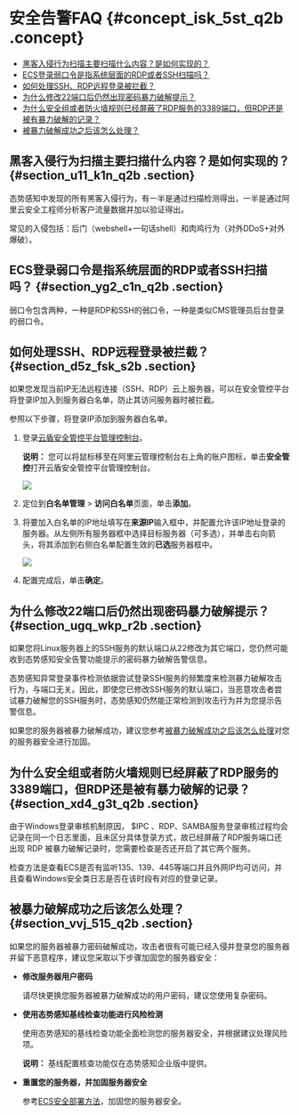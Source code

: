 # 安全告警FAQ {#concept_isk_5st_q2b .concept}

-   [黑客入侵行为扫描主要扫描什么内容？是如何实现的？](#)
-   [ECS登录弱口令是指系统层面的RDP或者SSH扫描吗？](#)
-   [如何处理SSH、RDP远程登录被拦截？](#)
-   [为什么修改22端口后仍然出现密码暴力破解提示？](#)
-   [为什么安全组或者防火墙规则已经屏蔽了RDP服务的3389端口，但RDP还是被有暴力破解的记录？](#)
-   [被暴力破解成功之后该怎么处理？](#)

## 黑客入侵行为扫描主要扫描什么内容？是如何实现的？ {#section_u11_k1n_q2b .section}

态势感知中发现的所有黑客入侵行为，有一半是通过扫描检测得出，一半是通过阿里云安全工程师分析客户流量数据并加以验证得出。

常见的入侵包括：后门（webshell+一句话shell）和肉鸡行为（对外DDoS+对外爆破）。

## ECS登录弱口令是指系统层面的RDP或者SSH扫描吗？ {#section_yg2_c1n_q2b .section}

弱口令包含两种，一种是RDP和SSH的弱口令，一种是类似CMS管理员后台登录的弱口令。

## 如何处理SSH、RDP远程登录被拦截？ {#section_d5z_fsk_s2b .section}

如果您发现当前IP无法远程连接（SSH、RDP）云上服务器，可以在安全管控平台将登录IP加入到服务器白名单，防止其访问服务器时被拦截。

参照以下步骤，将登录IP添加到服务器白名单。

1.  登录[云盾安全管控平台管理控制台](https://yundun.console.aliyun.com/?p=sc#/)。

    **说明：** 您可以将鼠标移至在阿里云管理控制台右上角的账户图标，单击**安全管控**打开云盾安全管控平台管理控制台。

    ![](http://static-aliyun-doc.oss-cn-hangzhou.aliyuncs.com/assets/img/17025/15350897498963_zh-CN.png)

2.  定位到**白名单管理** \> **访问白名单**页面，单击**添加**。
3.  将要加入白名单的IP地址填写在**来源IP**输入框中，并配置允许该IP地址登录的服务器。从左侧所有服务器框中选择目标服务器（可多选），并单击右向箭头，将其添加到右侧白名单配置生效的**已选**服务器框中。

    ![](http://static-aliyun-doc.oss-cn-hangzhou.aliyuncs.com/assets/img/17025/15350897498964_zh-CN.png)

4.  配置完成后，单击**确定**。

## 为什么修改22端口后仍然出现密码暴力破解提示？ {#section_ugq_wkp_r2b .section}

如果您将Linux服务器上的SSH服务的默认端口从22修改为其它端口，您仍然可能收到态势感知安全告警功能提示的密码暴力破解告警信息。

态势感知异常登录事件检测依据尝试登录SSH服务的频繁度来检测暴力破解攻击行为，与端口无关。因此，即使您已修改SSH服务的默认端口，当恶意攻击者尝试暴力破解您的SSH服务时，态势感知仍然能正常检测到攻击行为并为您提示告警信息。

如果您的服务器被暴力破解成功，建议您参考[被暴力破解成功之后该怎么处理](#)对您的服务器安全进行加固。

## 为什么安全组或者防火墙规则已经屏蔽了RDP服务的3389端口，但RDP还是被有暴力破解的记录？ {#section_xd4_g3t_q2b .section}

由于Windows登录审核机制原因， $IPC 、RDP、SAMBA服务登录审核过程均会记录在同一个日志里面，且未区分具体登录方式，故已经屏蔽了RDP服务端口还出现 RDP 被暴力破解记录时，您需要检查是否还开启了其它两个服务。

检查方法是查看ECS是否有监听135、139、445等端口并且外网IP均可访问，并且查看Windows安全类日志是否在该时段有对应的登录记录。

## 被暴力破解成功之后该怎么处理？ {#section_vvj_515_q2b .section}

如果您的服务器被暴力密码破解成功，攻击者很有可能已经入侵并登录您的服务器并留下恶意程序，建议您采取以下步骤加固您的服务器安全：

-   **修改服务器用户密码**

    请尽快更换您服务器被暴力破解成功的用户密码，建议您使用复杂密码。

-   **使用态势感知基线检查功能进行风险检测**

    使用态势感知的基线检查功能全面检测您的服务器安全，并根据建议处理风险项。

    **说明：** 基线配置核查功能仅在态势感知企业版中提供。

-   **重置您的服务器，并加固服务器安全**

    参考[ECS安全部署方法](https://help.aliyun.com/document_detail/37538.html)，加固您的服务器安全。


